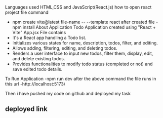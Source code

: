Languages used
HTML,CSS and JavaScript(React.js)
how to open react project file
command 
- npm create vite@latest file-name -- --template react
after created file - npm install
About Application
Todo Application created using "React + Vite"
App.jsx File contains
 - It's a React app handling a Todo list.
 - Initializes various states for name, description, todos, filter, and editing.
 - Allows adding, filtering, editing, and deleting todos.
 - Renders a user interface to input new todos, filter them, display, edit, and delete existing todos.
 - Provides functionalities to modify todo status (completed or not) and save edited todo details.

To Run Application
-npm run dev
after the above command 
the file runs in this url -http://localhost:5173/

Then i have pushed my code on github and 
deployed my task 

deployed link
-



 